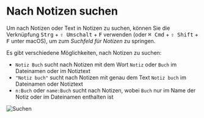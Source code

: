 # Nach Notizen suchen

Um nach Notizen oder Text in Notizen zu suchen, können Sie die Verknüpfung <kbd>Strg</kbd> + <kbd>⇧ Umschalt</kbd> + <kbd>F</kbd> verwenden (oder <kbd>⌘ Cmd</kbd> + <kbd>⇧ Shift</kbd> + <kbd>F</kbd> unter macOS), um zum _Suchfeld für Notizen_ zu springen.

Es gibt verschiedene Möglichkeiten, nach Notizen zu suchen:

- `Notiz Buch` sucht nach Notizen mit dem Wort `Notiz` oder `Buch` im Dateinamen oder im Notiztext
- `"Notiz buch"` sucht nach Notizen mit genau dem Text `Notiz buch` im Dateinamen oder Notiztext
- `n:Buch` oder `name:Buch` sucht nach Notizen, wobei `Buch` nur im Name der Notiz oder im Dateinamen enthalten ist

![Suchen](/img/searching.png)

